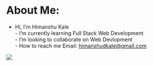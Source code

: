 # About Me:
- Hi, I’m Himanshu Kale<br>- I’m currently learning Full Stack Web Development<br>- I’m looking to collaborate on Web Devlopment<br>- How to reach me Email: himanshudkale@gmail.com



![](https://github-readme-stats.vercel.app/api/top-langs/?username=himanshukale02&theme=gotham&hide_border=true&include_all_commits=true&count_private=false&layout=compact)

<!-- Proudly created with GPRM ( https://gprm.itsvg.in ) -->
